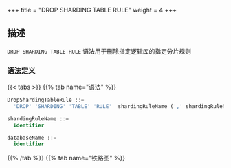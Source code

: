 +++
title = "DROP SHARDING TABLE RULE"
weight = 4
+++

## 描述

`DROP SHARDING TABLE RULE` 语法用于删除指定逻辑库的指定分片规则

### 语法定义

{{< tabs >}}
{{% tab name="语法" %}}
```sql
DropShardingTableRule ::=
  'DROP' 'SHARDING' 'TABLE' 'RULE'  shardingRuleName (',' shardingRuleName)*  ('FROM' databaseName)?

shardingRuleName ::=
  identifier

databaseName ::=
  identifier
```
{{% /tab %}}
{{% tab name="铁路图" %}}
<iframe frameborder="0" name="diagram" id="diagram" width="100%" height="100%"></iframe>
{{% /tab %}}
{{< /tabs >}}

### 补充说明

- 未指定 `databaseName` 时，默认是当前使用的 `DATABASE`。 如果也未使用 `DATABASE` 则会提示 `No database selected`。

### 示例

- 为指定逻辑库删除多个指定分片规则
 
```sql
DROP SHARDING TABLE RULE t_order, t_order_item FROM test1;
```

- 为当前逻辑库删除单个指定分片规则

```sql
DROP SHARDING TABLE RULE t_order;
```

### 保留字

`DROP`、`SHARDING`、`TABLE`、`RULE`、`FROM`

### 相关链接

- [保留字](/cn/reference/distsql/syntax/reserved-word/)